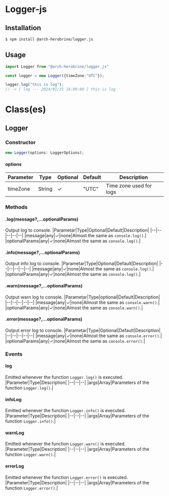# Logger-js
## Installation
```bash
$ npm install @arch-herobrine/logger.js
```
## Usage
```ts
import Logger from "@arch-herobrine/logger.js"

const logger = new Logger({timeZone:"UTC"});

logger.log("this is log");
// -> [ log --- 2024/01/31 16:00:00 ] this is log
```
# Class(es)
## Logger
### Constructor
```ts
new Logger(options: LoggerOptions);
```
#### options
|Parameter|Type|Optional|Default|Description|
|--|--|--|--|--|
|timeZone|String|✓|"UTC"|Time zone used for logs|
### Methods
#### .log(message?,...optionalParams)
Output log to console.
|Parametar|Type|Optional|Default|Description|
|--|--|--|--|--|
|message|any|✓|none|Almost the same as `console.log()`.|
|optionalParams|any|✓|none|Almost the same as `console.log()`.|
#### .info(message?,...optionalParams)
Output info log to console.
|Parametar|Type|Optional|Default|Description|
|--|--|--|--|--|
|message|any|✓|none|Almost the same as `console.log()`.|
|optionalParams|any|✓|none|Almost the same as `console.log()`.|
#### .warn(message?,...optionalParams)
Output warn log to console.
|Parametar|Type|optional|Default|Description|
|--|--|--|--|--|
|message|any|✓|none|Almost the same as `console.warn()`.|
|optionalParams|any|✓|none|Almost the same as `console.warn()`.|
#### .error(message?,...optionalParams)
Output error log to console.
|Parametar|Type|Optional|Default|Description|
|--|--|--|--|--|
|message|any|✓|none|Almost the same as `console.error()`.|
|optionalParams|any|✓|none|Almost the same as `console.error()`.|
### Events
#### log
Emitted whenever the function `Logger.log()` is executed.
|Parameter|Type|Description|
|--|--|--|
|args|Array<any>|Parameters of the function `Logger.log()`.|
#### infoLog
Emitted whenever the function `Logger.info()` is executed.
|Parameter|Type|Description|
|--|--|--|
|args|Array<any>|Parameters of the function `Logger.info()`.|
#### warnLog
Emitted whenever the function `Logger.warn()` is executed.
|Parameter|Type|Description|
|--|--|--|
|args|Array<any>|Parameters of the function `Logger.warn()`.|
#### errorLog
Emitted whenever the function `Logger.error()` is executed.
|Parameter|Type|Description|
|--|--|--|
|args|Array<any>|Parameters of the function `Logger.error()`.|